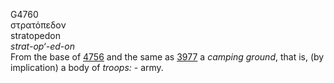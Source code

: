 <body>
  <p>G4760<br>  στρατόπεδον  <br> stratopedon  <br><i>strat-op‘-ed-on </i><br>From the base of <a href="g4756.htm">4756</a> and the same as <a href="g3977.htm">3977</a>  a <i>camping</i> <i>ground</i>, that is, (by implication) a body of <i>troops:</i> - army.<br></p>
 </body>